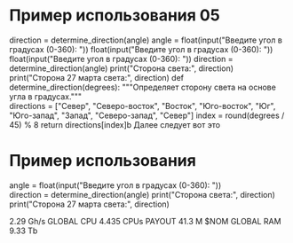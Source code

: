 # Пример использования 05
direction = determine_direction(angle) 
angle = float(input("Введите угол в градусах (0-360): ")) float(input("Введите угол в градусах (0-360): ")) float(input("Введите угол в градусах (0-360): "))
direction = determine_direction(angle)
print("Сторона света:", direction) 
print("Сторона 27 марта света:", direction) 
def determine_direction(degrees): 
    """Определяет сторону света на основе угла в градусах."""  
    directions = ["Север", "Северо-восток", "Восток", "Юго-восток", "Юг", "Юго-запад", "Запад", "Северо-запад", "Север"]
    index = round(degrees / 45) % 8 
    return directions[index]b 
Далее следует вот это
# Пример использования 
angle = float(input("Введите угол в градусах (0-360): "))  
direction = determine_direction(angle) 
print("Сторона света:", direction)
print("Сторона 27 марта света:", direction)


2.29 Gh/s GLOBAL CPU 4.435 CPUs PAYOUT 41.3 M $NOM GLOBAL RAM 9.33 Tb
